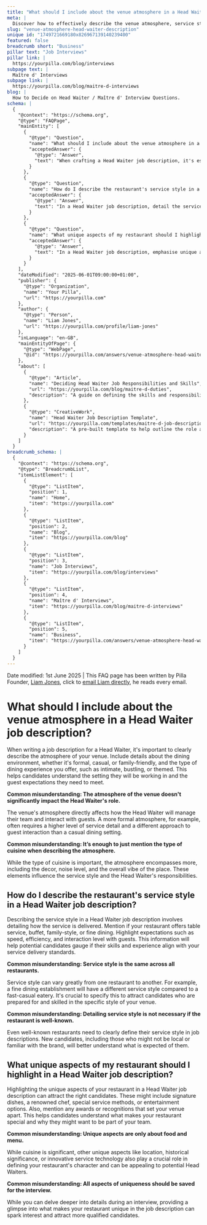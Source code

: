 ```yaml
---
title: "What should I include about the venue atmosphere in a Head Waiter job description?"
meta: |
  Discover how to effectively describe the venue atmosphere, service style, and unique aspects in a Head Waiter job description to attract the right candidates.
slug: "venue-atmosphere-head-waiter-description"
unique id: "1749721669180x826967139140239400"
featured: false
breadcrumb short: "Business"
pillar text: "Job Interviews"
pillar link: |
  https://yourpilla.com/blog/interviews
subpage text: |
  Maître d' Interviews
subpage link: |
  https://yourpilla.com/blog/maitre-d-interviews
blog: |
  How to Decide on Head Waiter / Maître d' Interview Questions.
schema: |
  {
    "@context": "https://schema.org",
    "@type": "FAQPage",
    "mainEntity": [
      {
        "@type": "Question",
        "name": "What should I include about the venue atmosphere in a Head Waiter job description?",
        "acceptedAnswer": {
          "@type": "Answer",
          "text": "When crafting a Head Waiter job description, it's essential to describe the venue's atmosphere thoroughly. Include details about the dining environment, specifying whether it's formal, casual, or family-friendly. Also, describe the type of dining experience offered, such as intimate, bustling, or themed, to give candidates a clear picture of the setting and the expectations of guests they will cater to."
        }
      },
      {
        "@type": "Question",
        "name": "How do I describe the restaurant's service style in a Head Waiter job description?",
        "acceptedAnswer": {
          "@type": "Answer",
          "text": "In a Head Waiter job description, detail the service style by mentioning how the service is delivered, such as table service, buffet, family-style, or fine dining. Highlight aspects like speed, efficiency, and the level of interaction required with guests to help potential candidates determine if their skills and experience match your service standards."
        }
      },
      {
        "@type": "Question",
        "name": "What unique aspects of my restaurant should I highlight in a Head Waiter job description?",
        "acceptedAnswer": {
          "@type": "Answer",
          "text": "In a Head Waiter job description, emphasise unique aspects of your restaurant like signature dishes, a renowned chef, special service methods, or entertainment options. Mention any awards or recognitions to showcase what sets your venue apart, helping candidates grasp what makes your restaurant special and why they might want to join your team."
        }
      }
    ],
    "dateModified": "2025-06-01T09:00:00+01:00",
    "publisher": {
      "@type": "Organization",
      "name": "Your Pilla",
      "url": "https://yourpilla.com"
    },
    "author": {
      "@type": "Person",
      "name": "Liam Jones",
      "url": "https://yourpilla.com/profile/liam-jones"
    },
    "inLanguage": "en-GB",
    "mainEntityOfPage": {
      "@type": "WebPage",
      "@id": "https://yourpilla.com/answers/venue-atmosphere-head-waiter-description"
    },
    "about": [
      {
        "@type": "Article",
        "name": "Deciding Head Waiter Job Responsibilities and Skills",
        "url": "https://yourpilla.com/blog/maitre-d-duties",
        "description": "A guide on defining the skills and responsibilities needed for a Head Waiter, crucial for crafting effective job descriptions."
      },
      {
        "@type": "CreativeWork",
        "name": "Head Waiter Job Description Template",
        "url": "https://yourpilla.com/templates/maitre-d-job-description",
        "description": "A pre-built template to help outline the role and expectations of a Head Waiter, aiding hospitality businesses in their recruitment processes."
      }
    ]
  }
breadcrumb_schema: |
  {
    "@context": "https://schema.org",
    "@type": "BreadcrumbList",
    "itemListElement": [
      {
        "@type": "ListItem",
        "position": 1,
        "name": "Home",
        "item": "https://yourpilla.com"
      },
      {
        "@type": "ListItem",
        "position": 2,
        "name": "Blog",
        "item": "https://yourpilla.com/blog"
      },
      {
        "@type": "ListItem",
        "position": 3,
        "name": "Job Interviews",
        "item": "https://yourpilla.com/blog/interviews"
      },
      {
        "@type": "ListItem",
        "position": 4,
        "name": "Maître d' Interviews",
        "item": "https://yourpilla.com/blog/maitre-d-interviews"
      },
      {
        "@type": "ListItem",
        "position": 5,
        "name": "Business",
        "item": "https://yourpilla.com/answers/venue-atmosphere-head-waiter-description"
      }
    ]
  }
---
```


Date modified: 1st June 2025 | This FAQ page has been written by Pilla Founder, [Liam Jones](https://yourpilla.com/profile/liam-jones), click to [email Liam directly](https://mailto:liam@yourpilla.com), he reads every email.

# What should I include about the venue atmosphere in a Head Waiter job description?

When writing a job description for a Head Waiter, it's important to clearly describe the atmosphere of your venue. Include details about the dining environment, whether it's formal, casual, or family-friendly, and the type of dining experience you offer, such as intimate, bustling, or themed. This helps candidates understand the setting they will be working in and the guest expectations they need to meet.

**Common misunderstanding: The atmosphere of the venue doesn't significantly impact the Head Waiter's role.**

The venue's atmosphere directly affects how the Head Waiter will manage their team and interact with guests. A more formal atmosphere, for example, often requires a higher level of service detail and a different approach to guest interaction than a casual dining setting.

**Common misunderstanding: It’s enough to just mention the type of cuisine when describing the atmosphere.**

While the type of cuisine is important, the atmosphere encompasses more, including the decor, noise level, and the overall vibe of the place. These elements influence the service style and the Head Waiter's responsibilities.

## How do I describe the restaurant's service style in a Head Waiter job description?

Describing the service style in a Head Waiter job description involves detailing how the service is delivered. Mention if your restaurant offers table service, buffet, family-style, or fine dining. Highlight expectations such as speed, efficiency, and interaction level with guests. This information will help potential candidates gauge if their skills and experience align with your service delivery standards.

**Common misunderstanding: Service style is the same across all restaurants.**

Service style can vary greatly from one restaurant to another. For example, a fine dining establishment will have a different service style compared to a fast-casual eatery. It's crucial to specify this to attract candidates who are prepared for and skilled in the specific style of your venue.

**Common misunderstanding: Detailing service style is not necessary if the restaurant is well-known.**

Even well-known restaurants need to clearly define their service style in job descriptions. New candidates, including those who might not be local or familiar with the brand, will better understand what is expected of them.

## What unique aspects of my restaurant should I highlight in a Head Waiter job description?

Highlighting the unique aspects of your restaurant in a Head Waiter job description can attract the right candidates. These might include signature dishes, a renowned chef, special service methods, or entertainment options. Also, mention any awards or recognitions that set your venue apart. This helps candidates understand what makes your restaurant special and why they might want to be part of your team.

**Common misunderstanding: Unique aspects are only about food and menu.**

While cuisine is significant, other unique aspects like location, historical significance, or innovative service technology also play a crucial role in defining your restaurant's character and can be appealing to potential Head Waiters.

**Common misunderstanding: All aspects of uniqueness should be saved for the interview.**

While you can delve deeper into details during an interview, providing a glimpse into what makes your restaurant unique in the job description can spark interest and attract more qualified candidates.